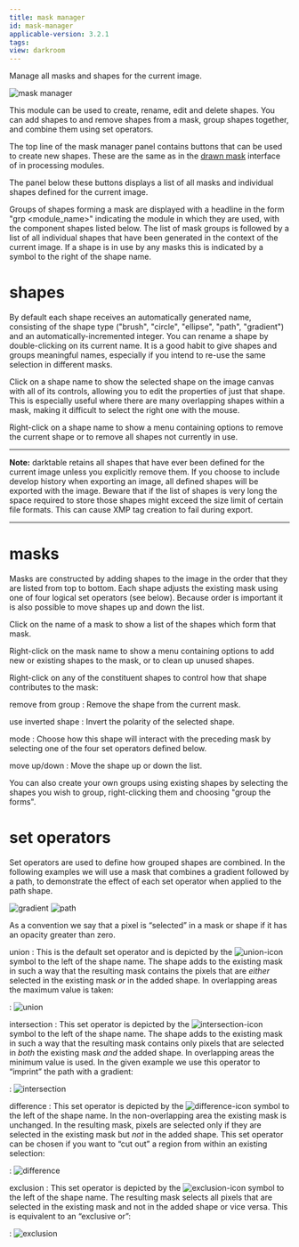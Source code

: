 ```yaml
---
title: mask manager
id: mask-manager
applicable-version: 3.2.1
tags: 
view: darkroom
---
```


Manage all masks and shapes for the current image. 

![mask manager](./mask-manager/mask-manager.png#w25)

This module can be used to create, rename, edit and delete shapes. You can add shapes to and remove shapes from a mask, group shapes together, and combine them using set operators. 

The top line of the mask manager panel contains buttons that can be used to create new shapes. These are the same as in the [drawn mask](../../../darkroom/masking-and-blending/masks/drawn.md) interface of in processing modules.

The panel below these buttons displays a list of all masks and individual shapes defined for the current image. 

Groups of shapes forming a mask are displayed with a headline in the form "grp <module_name>" indicating the module in which they are used, with the component shapes listed below. The list of mask groups is followed by a list of all individual shapes that have been generated in the context of the current image. If a shape is in use by any masks this is indicated by a symbol to the right of the shape name. 

# shapes

By default each shape receives an automatically generated name, consisting of the shape type ("brush", "circle", "ellipse", "path", "gradient") and an automatically-incremented integer. You can rename a shape by double-clicking on its current name. It is a good habit to give shapes and groups meaningful names, especially if you intend to re-use the same selection in different masks.

Click on a shape name to show the selected shape on the image canvas with all of its controls, allowing you to edit the properties of just that shape. This is especially useful where there are many overlapping shapes within a mask, making it difficult to select the right one with the mouse.

Right-click on a shape name to show a menu containing options to remove the current shape or to remove all shapes not currently in use.

---

**Note:** darktable retains all shapes that have ever been defined for the current image unless you explicitly remove them. If you choose to include develop history when exporting an image, all defined shapes will be exported with the image. Beware that if the list of shapes is very long the space required to store those shapes might exceed the size limit of certain file formats. This can cause XMP tag creation to fail during export.

---

# masks

Masks are constructed by adding shapes to the image in the order that they are listed from top to bottom. Each shape adjusts the existing mask using one of four logical set operators (see below). Because order is important it is also possible to move shapes up and down the list.

Click on the name of a mask to show a list of the shapes which form that mask.

Right-click on the mask name to show a menu containing options to add new or existing shapes to the mask, or to clean up unused shapes.

Right-click on any of the constituent shapes to control how that shape contributes to the mask:

remove from group
: Remove the shape from the current mask.

use inverted shape
: Invert the polarity of the selected shape.

mode
: Choose how this shape will interact with the preceding mask by selecting one of the four set operators defined below.

move up/down
: Move the shape up or down the list.

You can also create your own groups using existing shapes by selecting the shapes you wish to group, right-clicking them and choosing "group the forms".

# set operators

Set operators are used to define how grouped shapes are combined. In the following examples we will use a mask that combines a gradient followed by a path, to demonstrate the effect of each set operator when applied to the path shape. 

![gradient](./mask-manager/mask-manager_ex1.png#w33#inline) ![path](./mask-manager/mask-manager_ex2.png#w33#inline)

As a convention we say that a pixel is “selected” in a mask or shape if it has an opacity greater than zero. 

union
: This is the default set operator and is depicted by the ![union-icon](./mask-manager/masks_union.png#icon) symbol to the left of the shape name. The shape adds to the existing mask in such a way that the resulting mask contains the pixels that are *either* selected in the existing mask *or* in the added shape. In overlapping areas the maximum value is taken: 

: ![union](./mask-manager/mask-manager_ex3.png#w33)

intersection
: This set operator is depicted by the ![intersection-icon](./mask-manager/masks_intersection.png#icon) symbol to the left of the shape name. The shape adds to the existing mask in such a way that the resulting mask contains only pixels that are selected in *both* the existing mask *and* the added shape. In overlapping areas the minimum value is used. In the given example we use this operator to “imprint” the path with a gradient: 

: ![intersection](./mask-manager/mask-manager_ex4.png#w33)

difference
: This set operator is depicted by the ![difference-icon](./mask-manager/masks_difference.png#icon) symbol to the left of the shape name. In the non-overlapping area the existing mask is unchanged. In the resulting mask, pixels are selected only if they are selected in the existing mask but *not* in the added shape. This set operator can be chosen if you want to “cut out” a region from within an existing selection: 

: ![difference](./mask-manager/mask-manager_ex5.png#w33)

exclusion
: This set operator is depicted by the ![exclusion-icon](./mask-manager/masks_exclusion.png#icon) symbol to the left of the shape name. The resulting mask selects all pixels that are selected in the existing mask and not in the added shape or vice versa. This is equivalent to an “exclusive or”: 

: ![exclusion](./mask-manager/mask-manager_ex6.png#w33)
